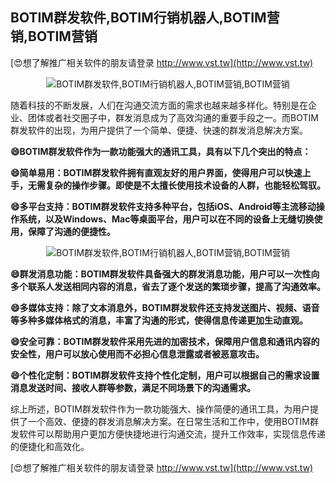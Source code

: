 ## **BOTIM群发软件,BOTIM行销机器人,BOTIM营销,BOTIM营销**

[😍想了解推广相关软件的朋友请登录 http://www.vst.tw](http://www.vst.tw)

 <center><img src="https://vst.tw/MP4/tuiguang/png/8.png" alt="BOTIM群发软件,BOTIM行销机器人,BOTIM营销,BOTIM营销"></center>

随着科技的不断发展，人们在沟通交流方面的需求也越来越多样化。特别是在企业、团体或者社交圈子中，群发消息成为了高效沟通的重要手段之一。而BOTIM群发软件的出现，为用户提供了一个简单、便捷、快速的群发消息解决方案。

**😄BOTIM群发软件作为一款功能强大的通讯工具，具有以下几个突出的特点：**

**😄简单易用：BOTIM群发软件拥有直观友好的用户界面，使得用户可以快速上手，无需复杂的操作步骤。即使是不太擅长使用技术设备的人群，也能轻松驾驭。**

**😄多平台支持：BOTIM群发软件支持多种平台，包括iOS、Android等主流移动操作系统，以及Windows、Mac等桌面平台，用户可以在不同的设备上无缝切换使用，保障了沟通的便捷性。**

 <center><img src="https://vst.tw/MP4/tuiguang/png/5.png" alt="BOTIM群发软件,BOTIM行销机器人,BOTIM营销,BOTIM营销"></center>

**😄群发消息功能：BOTIM群发软件具备强大的群发消息功能，用户可以一次性向多个联系人发送相同内容的消息，省去了逐个发送的繁琐步骤，提高了沟通效率。**

**😄多媒体支持：除了文本消息外，BOTIM群发软件还支持发送图片、视频、语音等多种多媒体格式的消息，丰富了沟通的形式，使得信息传递更加生动直观。**

**😄安全可靠：BOTIM群发软件采用先进的加密技术，保障用户信息和通讯内容的安全性，用户可以放心使用而不必担心信息泄露或者被恶意攻击。**

**😄个性化定制：BOTIM群发软件支持个性化定制，用户可以根据自己的需求设置消息发送时间、接收人群等参数，满足不同场景下的沟通需求。**

综上所述，BOTIM群发软件作为一款功能强大、操作简便的通讯工具，为用户提供了一个高效、便捷的群发消息解决方案。在日常生活和工作中，使用BOTIM群发软件可以帮助用户更加方便快捷地进行沟通交流，提升工作效率，实现信息传递的便捷化和高效化。

[😍想了解推广相关软件的朋友请登录 http://www.vst.tw](http://www.vst.tw)



